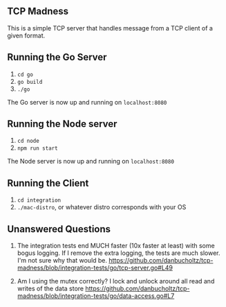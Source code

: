 ## TCP Madness

This is a simple TCP server that handles message from a TCP client of a given format.

## Running the Go Server
1. `cd go`
2. `go build`
3. `./go`

The Go server is now up and running on `localhost:8080`

## Running the Node server
1. `cd node`
2. `npm run start`

The Node server is now up and running on `localhost:8080`

## Running the Client
1. `cd integration`
2. `./mac-distro`, or whatever distro corresponds with your OS

## Unanswered Questions
1. The integration tests end MUCH faster (10x faster at least) with some bogus logging. If I remove the extra logging, the tests are much slower. I'm not sure why that would be.
https://github.com/danbucholtz/tcp-madness/blob/integration-tests/go/tcp-server.go#L49

2. Am I using the mutex correctly? I lock and unlock around all read and writes of the data store
https://github.com/danbucholtz/tcp-madness/blob/integration-tests/go/data-access.go#L7

